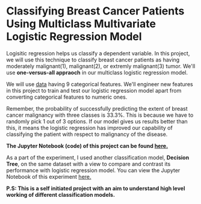 # Classifying Breast Cancer Patients Using Multiclass Multivariate Logistic Regression Model
Logisitic regression helps us classify a dependent variable. In this project, we will use this technique to classify breast cancer patients as having moderately malignant(1), malignant(2), or extremly malignant(3) tumor. We'll use **one-versus-all appraoch** in our multiclass logistic regression model.

We will use [data](https://archive.ics.uci.edu/ml/datasets/Breast+Cancer) having 9 categorical features. We'll engineer new features in this project to train and test our logistic regression model apart from converting categorical features to numeric ones.

Remember, the probability of successfully predicting the extent of breast cancer malignancy with three classes is 33.3%. This is because we have to randomly pick 1 out of 3 options. If our model gives us results better than this, it means the logistic regression has improved our capability of classifying the patient with respect to malignancy of the disease.

**The Jupyter Notebook (code) of this project can be found [here.](https://nbviewer.org/github/hussam95/Portfolio/blob/eab9e46de40922dfe94f75c541853b435c09b5d5/Logistic_Regression_Breast_Cancer_Classification%28Multiclass%29.ipynb)**

As a part of the experiment, I used another classification model, **Decision Tree**, on the same dataset with a view to compare and contrast its performance with logistic regression model. You can view the Jupyter Notebook of this experiment [here.](https://nbviewer.org/github/hussam95/Portfolio/blob/92e48b200630dff8da5100105a04766b477a6150/Decision_Tree_and_Logistic_Regression_Comparison.ipynb)

**P.S: This is a self initiated project with an aim to understand high level working of different classification models.** 
